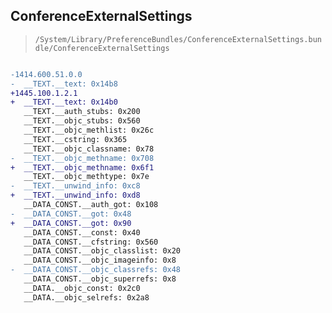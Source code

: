## ConferenceExternalSettings

> `/System/Library/PreferenceBundles/ConferenceExternalSettings.bundle/ConferenceExternalSettings`

```diff

-1414.600.51.0.0
-  __TEXT.__text: 0x14b8
+1445.100.1.2.1
+  __TEXT.__text: 0x14b0
   __TEXT.__auth_stubs: 0x200
   __TEXT.__objc_stubs: 0x560
   __TEXT.__objc_methlist: 0x26c
   __TEXT.__cstring: 0x365
   __TEXT.__objc_classname: 0x78
-  __TEXT.__objc_methname: 0x708
+  __TEXT.__objc_methname: 0x6f1
   __TEXT.__objc_methtype: 0x7e
-  __TEXT.__unwind_info: 0xc8
+  __TEXT.__unwind_info: 0xd8
   __DATA_CONST.__auth_got: 0x108
-  __DATA_CONST.__got: 0x48
+  __DATA_CONST.__got: 0x90
   __DATA_CONST.__const: 0x40
   __DATA_CONST.__cfstring: 0x560
   __DATA_CONST.__objc_classlist: 0x20
   __DATA_CONST.__objc_imageinfo: 0x8
-  __DATA_CONST.__objc_classrefs: 0x48
   __DATA_CONST.__objc_superrefs: 0x8
   __DATA.__objc_const: 0x2c0
   __DATA.__objc_selrefs: 0x2a8

```
